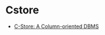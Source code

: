 # Cstore

* [C-Store: A Column-oriented DBMS](https://web.stanford.edu/class/cs345d-01/rl/cstore.pdf)
